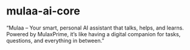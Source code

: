 # mulaa-ai-core
“Mulaa – Your smart, personal AI assistant that talks, helps, and learns. Powered by MulaxPrime, it’s like having a digital companion for tasks, questions, and everything in between.”
